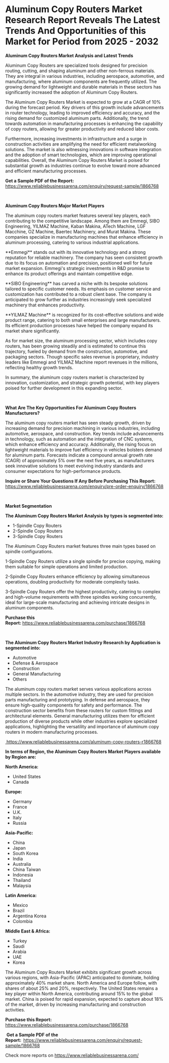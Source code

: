<p><h1>Aluminum Copy Routers Market Research Report Reveals The Latest Trends And Opportunities of this Market for Period from 2025 - 2032</h1></p><p><strong>Aluminum Copy Routers Market Analysis and Latest Trends</strong></p>
<p><p>Aluminum Copy Routers are specialized tools designed for precision routing, cutting, and shaping aluminum and other non-ferrous materials. They are integral in various industries, including aerospace, automotive, and manufacturing, where aluminum components are frequently utilized. The growing demand for lightweight and durable materials in these sectors has significantly increased the adoption of Aluminum Copy Routers.</p><p>The Aluminum Copy Routers Market is expected to grow at a CAGR of 10% during the forecast period. Key drivers of this growth include advancements in router technology, leading to improved efficiency and accuracy, and the rising demand for customized aluminum parts. Additionally, the trend towards automation in manufacturing processes is enhancing the capability of copy routers, allowing for greater productivity and reduced labor costs.</p><p>Furthermore, increasing investments in infrastructure and a surge in construction activities are amplifying the need for efficient metalworking solutions. The market is also witnessing innovations in software integration and the adoption of smart technologies, which are improving operational capabilities. Overall, the Aluminum Copy Routers Market is poised for substantial growth as industries continue to evolve toward more advanced and efficient manufacturing processes.</p></p>
<p><strong>Get a Sample PDF of the Report:&nbsp;</strong> <a href="https://www.reliablebusinessarena.com/enquiry/request-sample/1866768?utm_campaign=1948&utm_medium=2&utm_source=Github&utm_content=ia&utm_term=28022025&utm_id=aluminum-copy-routers">https://www.reliablebusinessarena.com/enquiry/request-sample/1866768</a></p>
<p>&nbsp;</p>
<p><strong>Aluminum Copy Routers Major Market Players</strong></p>
<p><p>The aluminum copy routers market features several key players, each contributing to the competitive landscape. Among them are Emmegi, SIBO Engineering, YILMAZ Machine, Kaban Makina, ATech Machine, LGF Macchine, OZ Machine, Baertec Machinery, and Murat Makina. These companies specialize in manufacturing machines that enhance efficiency in aluminum processing, catering to various industrial applications.</p><p>**Emmegi** stands out with its innovative technology and a strong reputation for reliable machinery. The company has seen consistent growth due to its focus on automation and precision, positioned well for future market expansion. Emmegi's strategic investments in R&D promise to enhance its product offerings and maintain competitive edge.</p><p>**SIBO Engineering** has carved a niche with its bespoke solutions tailored to specific customer needs. Its emphasis on customer service and customization has contributed to a robust client base. The company is anticipated to grow further as industries increasingly seek specialized machinery that enhances productivity.</p><p>**YILMAZ Machine** is recognized for its cost-effective solutions and wide product range, catering to both small enterprises and large manufacturers. Its efficient production processes have helped the company expand its market share significantly.</p><p>As for market size, the aluminum processing sector, which includes copy routers, has been growing steadily and is estimated to continue this trajectory, fueled by demand from the construction, automotive, and packaging sectors. Though specific sales revenue is proprietary, industry leaders like Emmegi and YILMAZ Machine report revenues in the millions, reflecting healthy growth trends.</p><p>In summary, the aluminum copy routers market is characterized by innovation, customization, and strategic growth potential, with key players poised for further development in this expanding sector.</p></p>
<p>&nbsp;</p>
<p><strong>What Are The Key Opportunities For Aluminum Copy Routers Manufacturers?</strong></p>
<p><p>The aluminum copy routers market has seen steady growth, driven by increasing demand for precision machining in various industries, including automotive, aerospace, and construction. Key trends include advancements in technology, such as automation and the integration of CNC systems, which enhance efficiency and accuracy. Additionally, the rising focus on lightweight materials to improve fuel efficiency in vehicles bolsters demand for aluminum parts. Forecasts indicate a compound annual growth rate (CAGR) of approximately 5% over the next five years, as manufacturers seek innovative solutions to meet evolving industry standards and consumer expectations for high-performance products.</p></p>
<p><strong>Inquire or Share Your Questions If Any Before Purchasing This Report:</strong> <a href="https://www.reliablebusinessarena.com/enquiry/pre-order-enquiry/1866768?utm_campaign=1948&utm_medium=2&utm_source=Github&utm_content=ia&utm_term=28022025&utm_id=aluminum-copy-routers">https://www.reliablebusinessarena.com/enquiry/pre-order-enquiry/1866768</a></p>
<p>&nbsp;</p>
<p><strong>Market Segmentation</strong></p>
<p><strong>The Aluminum Copy Routers Market Analysis by types is segmented into:</strong></p>
<p><ul><li>1-Spindle Copy Routers</li><li>2-Spindle Copy Routers</li><li>3-Spindle Copy Routers</li></ul></p>
<p><p>The Aluminum Copy Routers market features three main types based on spindle configurations. </p><p>1-Spindle Copy Routers utilize a single spindle for precise copying, making them suitable for simple operations and limited production. </p><p>2-Spindle Copy Routers enhance efficiency by allowing simultaneous operations, doubling productivity for moderate complexity tasks. </p><p>3-Spindle Copy Routers offer the highest productivity, catering to complex and high-volume requirements with three spindles working concurrently, ideal for large-scale manufacturing and achieving intricate designs in aluminum components.</p></p>
<p><strong>Purchase this Report:&nbsp;</strong><a href="https://www.reliablebusinessarena.com/purchase/1866768?utm_campaign=1948&utm_medium=2&utm_source=Github&utm_content=ia&utm_term=28022025&utm_id=aluminum-copy-routers">https://www.reliablebusinessarena.com/purchase/1866768</a></p>
<p>&nbsp;</p>
<p><strong>The Aluminum Copy Routers Market Industry Research by Application is segmented into:</strong></p>
<p><ul><li>Automotive</li><li>Defense & Aerospace</li><li>Construction</li><li>General Manufacturing</li><li>Others</li></ul></p>
<p><p>The aluminum copy routers market serves various applications across multiple sectors. In the automotive industry, they are used for precision parts manufacturing and prototyping. In defense and aerospace, they ensure high-quality components for safety and performance. The construction sector benefits from these routers for custom fittings and architectural elements. General manufacturing utilizes them for efficient production of diverse products while other industries explore specialized applications, highlighting the versatility and importance of aluminum copy routers in modern manufacturing processes.</p></p>
<p><a href="https://www.reliablebusinessarena.com/aluminum-copy-routers-r1866768?utm_campaign=1948&utm_medium=2&utm_source=Github&utm_content=ia&utm_term=28022025&utm_id=aluminum-copy-routers">&nbsp;https://www.reliablebusinessarena.com/aluminum-copy-routers-r1866768</a></p>
<p><strong>In terms of Region, the Aluminum Copy Routers Market Players available by Region are:</strong></p>
<p>
    <p> <strong> North America: </strong>
        <ul>
            <li>United States</li>
            <li>Canada</li>
        </ul>
        </p> 
    <p> <strong> Europe: </strong>
        <ul>
            <li>Germany</li>
            <li>France</li>
            <li>U.K.</li>
            <li>Italy</li>
            <li>Russia</li>
        </ul>
        </p> 
    <p> <strong> Asia-Pacific: </strong>
        <ul>
            <li>China</li>
            <li>Japan</li>
            <li>South Korea</li>
            <li>India</li>
            <li>Australia</li>
            <li>China Taiwan</li>
            <li>Indonesia</li>
            <li>Thailand</li>
            <li>Malaysia</li>
        </ul>
        </p> 
    <p> <strong> Latin America: </strong>
        <ul>
            <li>Mexico</li>
            <li>Brazil</li>
            <li>Argentina Korea</li>
            <li>Colombia</li>
        </ul>
        </p> 
    <p> <strong> Middle East & Africa: </strong>
        <ul>
            <li>Turkey</li>
            <li>Saudi</li>
            <li>Arabia</li>
            <li>UAE</li>
            <li>Korea</li>
        </ul>
    </p>
    </p>
<p><p>The Aluminum Copy Routers Market exhibits significant growth across various regions, with Asia-Pacific (APAC) anticipated to dominate, holding approximately 40% market share. North America and Europe follow, with shares of about 25% and 20%, respectively. The United States remains a key player within North America, contributing around 15% to the global market. China is poised for rapid expansion, expected to capture about 18% of the market, driven by increasing manufacturing and construction activities.</p></p>
<p><strong>Purchase this Report: </strong><a href="https://www.reliablebusinessarena.com/purchase/1866768?utm_campaign=1948&utm_medium=2&utm_source=Github&utm_content=ia&utm_term=28022025&utm_id=aluminum-copy-routers">https://www.reliablebusinessarena.com/purchase/1866768</a></p>
<p>&nbsp;<strong>Get a Sample PDF of the Report:&nbsp;&nbsp;</strong><a href="https://www.reliablebusinessarena.com/enquiry/request-sample/1866768?utm_campaign=1948&utm_medium=2&utm_source=Github&utm_content=ia&utm_term=28022025&utm_id=aluminum-copy-routers">https://www.reliablebusinessarena.com/enquiry/request-sample/1866768</a></p>
<p><strong></strong></p>
<p>Check more reports on <a href="https://www.reliablebusinessarena.com/?utm_campaign=1948&utm_medium=2&utm_source=Github&utm_content=ia&utm_term=28022025&utm_id=aluminum-copy-routers">https://www.reliablebusinessarena.com/</a></p>